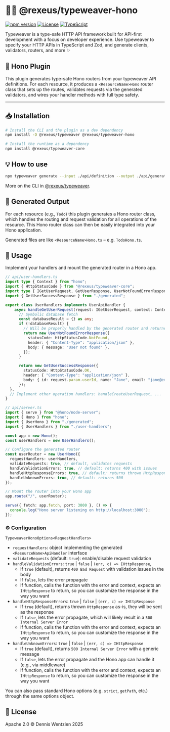# 🧵✨ @rexeus/typeweaver-hono

[![npm version](https://img.shields.io/npm/v/@rexeus/typeweaver-hono.svg)](https://www.npmjs.com/package/@rexeus/typeweaver-hono)
[![License](https://img.shields.io/badge/License-Apache%202.0-blue.svg)](https://opensource.org/licenses/Apache-2.0)
[![TypeScript](https://img.shields.io/badge/TypeScript-Ready-blue.svg)](https://www.typescriptlang.org/)

Typeweaver is a type-safe HTTP API framework built for API-first development with a focus on
developer experience. Use typeweaver to specify your HTTP APIs in TypeScript and Zod, and generate
clients, validators, routers, and more ✨

## 📝 Hono Plugin

This plugin generates type-safe Hono routers from your typeweaver API definitions. For each
resource, it produces a `<ResourceName>Hono` router class that sets up the routes, validates
requests via the generated validators, and wires your handler methods with full type safety.

---

## 📥 Installation

```bash
# Install the CLI and the plugin as a dev dependency
npm install -D @rexeus/typeweaver @rexeus/typeweaver-hono

# Install the runtime as a dependency
npm install @rexeus/typeweaver-core
```

## 💡 How to use

```bash
npx typeweaver generate --input ./api/definition --output ./api/generated --plugins hono
```

More on the CLI in [@rexeus/typeweaver](../cli/README.md#️-cli).

## 📂 Generated Output

For each resource (e.g., `Todo`) this plugin generates a Hono router class, which handles the
routing and request validation for all operations of the resource. This Hono router class can then
be easily integrated into your Hono application.

Generated files are like `<ResourceName>Hono.ts` – e.g. `TodoHono.ts`.

## 🚀 Usage

Implement your handlers and mount the generated router in a Hono app.

```ts
// api/user-handlers.ts
import type { Context } from "hono";
import { HttpStatusCode } from "@rexeus/typeweaver-core";
import type { IGetUserRequest, GetUserResponse, UserNotFoundErrorResponse } from "./generated";
import { GetUserSuccessResponse } from "./generated";

export class UserHandlers implements UserApiHandler {
    async handleGetUserRequest(request: IGetUserRequest, context: Context): Promise<GetUserResponse> {
      // Symbolic database fetch
      const databaseResult = {} as any;
      if (!databaseResult) {
        // Will be properly handled by the generated router and returned as a 404 response
        return new UserNotFoundErrorResponse({
          statusCode: HttpStatusCode.NotFound,
          header: { "Content-Type": "application/json" },
          body: { message: "User not found" },
        });
      }

      return new GetUserSuccessResponse({
        statusCode: HttpStatusCode.OK,
        header: { "Content-Type": "application/json" },
        body: { id: request.param.userId, name: "Jane", email: "jane@example.com" },
      });
  },
  // Implement other operation handlers: handleCreateUserRequest, ...
}
```

```ts
// api/server.ts
import { serve } from "@hono/node-server";
import { Hono } from "hono";
import { UserHono } from "./generated";
import { UserHandlers } from "./user-handlers";

const app = new Hono();
const userHandlers = new UserHandlers();

// Configure the generated router
const userRouter = new UserHono({
  requestHandlers: userHandlers,
  validateRequests: true, // default, validates requests
  handleValidationErrors: true, // default: returns 400 with issues
  handleHttpResponseErrors: true, // default: returns thrown HttpResponse as-is
  handleUnknownErrors: true, // default: returns 500
});

// Mount the router into your Hono app
app.route("/", userRouter);

serve({ fetch: app.fetch, port: 3000 }, () => {
  console.log("Hono server listening on http://localhost:3000");
});
```

### ⚙️ Configuration

`TypeweaverHonoOptions<RequestHandlers>`

- `requestHandlers`: object implementing the generated `<ResourceName>ApiHandler` interface
- `validateRequests` (default: `true`): enable/disable request validation
- `handleValidationErrors`: `true` | `false` | `(err, c) => IHttpResponse`,
  - If `true` (default), returns `400 Bad Request` with validation issues in the body
  - If `false`, lets the error propagate
  - If function, calls the function with the error and context, expects an `IHttpResponse` to
    return, so you can customize the response in the way you want
- `handleHttpResponseErrors`: `true` | `false` | `(err, c) => IHttpResponse`
  - If `true` (default), returns thrown `HttpResponse` as-is, they will be sent as the response
  - If `false`, lets the error propagate, which will likely result in a `500 Internal Server Error`
  - If function, calls the function with the error and context, expects an `IHttpResponse` to
    return, so you can customize the response in the way you want
- `handleUnknownErrors`: `true` | `false` | `(err, c) => IHttpResponse`
  - If `true` (default), returns `500 Internal Server Error` with a generic message
  - If `false`, lets the error propagate and the Hono app can handle it (e.g., via middleware)
  - If function, calls the function with the error and context, expects an `IHttpResponse` to
    return, so you can customize the response in the way you want

You can also pass standard Hono options (e.g. `strict`, `getPath`, etc.) through the same options
object.

## 📄 License

Apache 2.0 © Dennis Wentzien 2025
